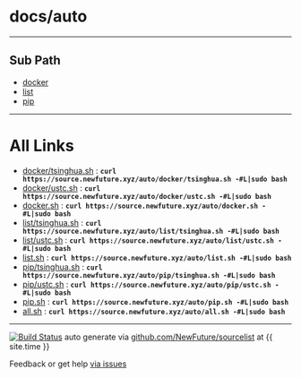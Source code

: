 
# docs/auto
---

## Sub Path

* [docker](docker/)
* [list](list/)
* [pip](pip/)

---

# All Links

* [docker/tsinghua.sh](docker/tsinghua.sh) : **`curl https://source.newfuture.xyz/auto/docker/tsinghua.sh -#L|sudo bash`** 
* [docker/ustc.sh](docker/ustc.sh) : **`curl https://source.newfuture.xyz/auto/docker/ustc.sh -#L|sudo bash`** 
* [docker.sh](docker.sh) : **`curl https://source.newfuture.xyz/auto/docker.sh -#L|sudo bash`** 
* [list/tsinghua.sh](list/tsinghua.sh) : **`curl https://source.newfuture.xyz/auto/list/tsinghua.sh -#L|sudo bash`** 
* [list/ustc.sh](list/ustc.sh) : **`curl https://source.newfuture.xyz/auto/list/ustc.sh -#L|sudo bash`** 
* [list.sh](list.sh) : **`curl https://source.newfuture.xyz/auto/list.sh -#L|sudo bash`** 
* [pip/tsinghua.sh](pip/tsinghua.sh) : **`curl https://source.newfuture.xyz/auto/pip/tsinghua.sh -#L|sudo bash`** 
* [pip/ustc.sh](pip/ustc.sh) : **`curl https://source.newfuture.xyz/auto/pip/ustc.sh -#L|sudo bash`** 
* [pip.sh](pip.sh) : **`curl https://source.newfuture.xyz/auto/pip.sh -#L|sudo bash`** 
* [all.sh](all.sh) : **`curl https://source.newfuture.xyz/auto/all.sh -#L|sudo bash`** 

---

[![Build Status](https://travis-ci.org/NewFuture/sourcelist.svg?branch=master)](https://travis-ci.org/NewFuture/sourcelist)
auto generate via [github.com/NewFuture/sourcelist](https://github.com/NewFuture/sourcelist) at {{ site.time }}

Feedback or get help [via issues](https://github.com/NewFuture/sourcelist/issues)
